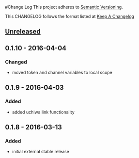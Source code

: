 #Change Log
This project adheres to [Semantic Versioning](http://semver.org/).

This CHANGELOG follows the format listed at [Keep A Changelog](http://keepachangelog.com/)

## [Unreleased]

## 0.1.10 - 2016-04-04
### Changed
- moved token and channel variables to local scope

## 0.1.9 - 2016-04-03
### Added
- added uchiwa link functionality

## 0.1.8 - 2016-03-13
### Added
- initial external stable release

[Unreleased]: https://github.com/yieldbot/sensupluginsslack/compare/0.1.10....HEAD
